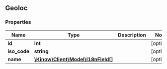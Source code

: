 ## Geoloc

### Properties
Name | Type | Description | Notes
------------ | ------------- | ------------- | -------------
**id** | **int** |  | [optional] 
**iso_code** | **string** |  | [optional] 
**name** | [**\Kinow\Client\Model\I18nField[]**](#I18nField) |  | [optional] 



